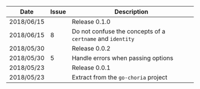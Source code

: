 |Date      |Issue |Description                                                                                              |
|----------|------|---------------------------------------------------------------------------------------------------------|
|2018/06/15|      |Release 0.1.0                                                                                            |
|2018/06/15|8     |Do not confuse the concepts of a `certname` and `identity`                                               |
|2018/05/30|      |Release 0.0.2                                                                                            |
|2018/05/30|5     |Handle errors when passing options                                                                       |
|2018/05/23|      |Release 0.0.1                                                                                            |
|2018/05/23|      |Extract from the `go-choria` project                                                                     |
